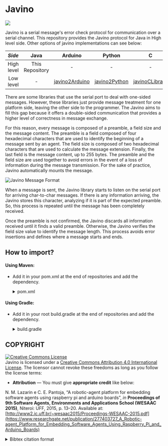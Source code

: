 # Javino

[![](https://jitpack.io/v/chon-group/Javino.svg)](https://jitpack.io/#chon-group/Javino)

Javino is a serial message's error check protocol for communication over a serial channel. This repository provides the Javino protocol for Java in High level side. Other options of javino implementations can see below: 

|   _Side_            |     Java      |Arduino|Python|C|
|:-------------:|:-------------:|:-------------:|:-------------:|:-------------:|
|High level|This Repository|-|-|-|
|Low level | - |[javino2Arduino](https://github.com/chon-group/javino2arduino)|[javino2Python](https://github.com/chon-group/javino2python)|[javinoCLibrary](https://github.com/bptfreitas/JavinoCLibrary)|


There are some libraries that use the serial port to deal with one-sided messages. However, these libraries just provide message treatment for one platform side, leaving the other side to the programmer.
The Javino aims to fill this gap because it offers a double-sided communication that provides a higher level of correctness in message exchange.

For this reason, every message is composed of a preamble, a field size and the message content. The preamble is a field composed of four hexadecimal characters that are used to identify the beginning of a message sent by an agent. The field size is composed of two hexadecimal characters that are used to calculate the message extension. Finally, the last field is the message content, up to 255 bytes. The preamble and the field size are used together to avoid errors in the event of a loss of information during the message transmission. For the sake of practice, Javino automatically mounts the message.

![Javino Message Format](https://a.fsdn.com/con/app/proj/javino/screenshots/The-Javino-message-format-ccb5d9ee.png)

When a message is sent, the Javino library starts to listen on the serial port for arriving char-to-char messages. If there is any information arriving, the Javino stores this character, analyzing if it is part of the expected preamble. So, this process is repeated until the message has been completely received. 

Once the preamble is not confirmed, the Javino discards all information received until it finds a valid preamble. Otherwise, the Javino verifies the field size value to identify the message length. 
This process avoids error insertions and defines where a message starts
and ends. 

## How to import?

#### Using Maven:
  - Add it in your pom.xml at the end of repositories and add the dependency.
    <details>
    <summary>pom.xml</summary>

    ```xml
    <repositories>
      <repository>
        <id>jitpack.io</id>
          <url>https://jitpack.io</url>
      </repository>
    </repositories>

    <dependencies>
      <dependency>
        <groupId>com.github.chon-group</groupId>
        <artifactId>Javino</artifactId>
        <version>1.6.4</version>
      </dependency>
    </dependencies>
    ```
    </details>

#### Using Gradle:
  - Add it in your root build.gradle at the end of repositories and add the dependency.
    <details>
    <summary>build.gradle</summary>

    ```xml
    allprojects {
      repositories {
        ...
        maven { url 'https://jitpack.io' }
      }
    }

    dependencies {
      implementation 'com.github.chon-group:Javino:1.6.4'
    }

    ```
    </details>

## COPYRIGHT
<a rel="license" href="http://creativecommons.org/licenses/by/4.0/"><img alt="Creative Commons License" style="border-width:0" src="https://i.creativecommons.org/l/by/4.0/88x31.png" /></a><br />Javino is licensed under a <a rel="license" href="http://creativecommons.org/licenses/by/4.0/">Creative Commons Attribution 4.0 International License</a>. The licensor cannot revoke these freedoms as long as you follow the license terms:

* __Attribution__ — You must give __appropriate credit__ like below:

N. M. Lazarin e C. E. Pantoja, “A robotic-agent platform for embedding software agents using raspberry pi and arduino boards”, _in_ __Proceedings of 9th Software Agents, Environments and Applications School (WESAAC 2015)__, Niteroi: UFF, 2015, p. 13–20. Available at: [http://www2.ic.uff.br/~wesaac2015/Proceedings-WESAAC-2015.pdf](https://www.researchgate.net/publication/277403727_A_Robotic-agent_Platform_for_Embedding_Software_Agents_Using_Raspberry_Pi_and_Arduino_Boards)

<details>
<summary> Bibtex citation format</summary>

```
@inproceedings{javino,
	address = {Niteroi - RJ},
	title = {A robotic-agent platform for embedding software agents using raspberry pi and arduino boards},
	url = {http://www2.ic.uff.br/~wesaac2015/Proceedings-WESAAC-2015.pdf},
	booktitle = {Proceedings of 9th Software Agents, Environments and Applications School (WESAAC 2015)},
	publisher = {UFF},
	author = {Lazarin, Nilson Mori and Pantoja, Carlos Eduardo},
	year = {2015},
	pages = {13--20},
	note = {ISSN: 2177-2096},
}
```
</details>